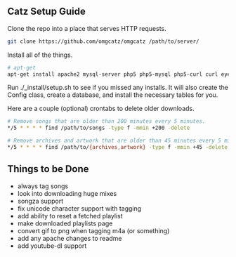 Catz Setup Guide
----------------

Clone the repo into a place that serves HTTP requests.

```bash
git clone https://github.com/omgcatz/omgcatz /path/to/server/
```

Install all of the things.

```bash
# apt-get
apt-get install apache2 mysql-server php5 php5-mysql php5-curl curl eyeD3 atomicparsley zip file
```

Run ./_install/setup.sh to see if you missed any installs. It will also create the Config class, create a database, and install the necessary tables for you.

Here are a couple (optional) crontabs to delete older downloads.

```bash
# Remove songs that are older than 200 minutes every 5 minutes.
*/5 * * * * find /path/to/songs -type f -mmin +200 -delete

# Remove archives and artwork that are older than 45 minutes every 5 minutes.
*/5 * * * * find /path/to/{archives,artwork} -type f -mmin +45 -delete
```

Things to be Done
-----------------

* always tag songs
* look into downloading huge mixes
* songza support
* fix unicode character support with tagging
* add ability to reset a fetched playlist
* make downloaded playlists page
* convert gif to png when tagging m4a (or something)
* add any apache changes to readme
* add youtube-dl support
